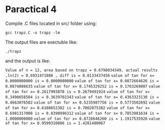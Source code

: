 # Paractical 4
Compile .C files located in src/ folder using: 

`gcc trapz.C -o trapz -lm `
 

The output files are exectuble like:

`./trapz`

and the output is like:

`Value of n = 12, area based on trapz = 0.6798034349, actual results ,ln(2) = 0.6931471806 , diff is = 0.0133437456`
`value of tan for x= 0.0000000000 is = 0.0000000000`
`value of tan for x= 0.0872664626 is = 0.0874886635` 
`value of tan for x= 0.1745329252 is = 0.1763269807` 
`value of tan for x= 0.2617993878 is = 0.2679491924` 
`value of tan for x= 0.3490658504 is = 0.3639702343` 
`value of tan for x= 0.4363323130 is = 0.4663076582` 
`value of tan for x= 0.5235987756 is = 0.5773502692` 
`value of tan for x= 0.6108652382 is = 0.7002075382` 
`value of tan for x= 0.6981317008 is = 0.8390996312` 
`value of tan for x= 0.7853981634 is = 1.0000000000` 
`value of tan for x= 0.8726646260 is = 1.1917535926` 
`value of tan for x= 0.9599310886 is = 1.4281480067`
